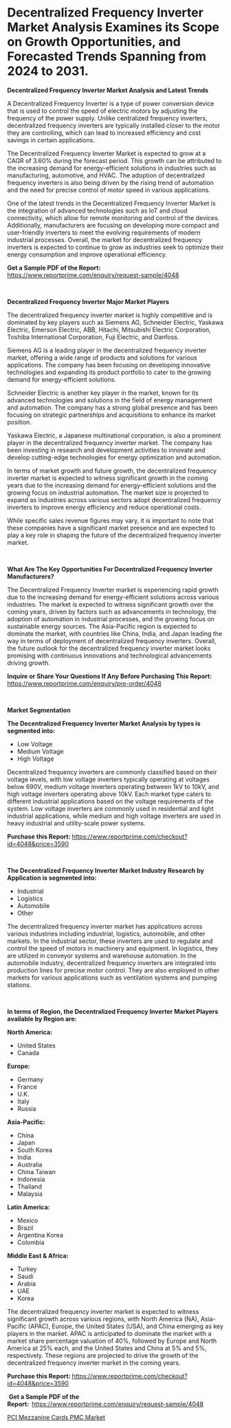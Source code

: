 <p><h1>Decentralized Frequency Inverter Market Analysis Examines its Scope on Growth Opportunities, and Forecasted Trends Spanning from 2024 to 2031.</h1></p><p><strong>Decentralized Frequency Inverter Market Analysis and Latest Trends</strong></p>
<p><p>A Decentralized Frequency Inverter is a type of power conversion device that is used to control the speed of electric motors by adjusting the frequency of the power supply. Unlike centralized frequency inverters, decentralized frequency inverters are typically installed closer to the motor they are controlling, which can lead to increased efficiency and cost savings in certain applications.</p><p>The Decentralized Frequency Inverter Market is expected to grow at a CAGR of 3.60% during the forecast period. This growth can be attributed to the increasing demand for energy-efficient solutions in industries such as manufacturing, automotive, and HVAC. The adoption of decentralized frequency inverters is also being driven by the rising trend of automation and the need for precise control of motor speed in various applications.</p><p>One of the latest trends in the Decentralized Frequency Inverter Market is the integration of advanced technologies such as IoT and cloud connectivity, which allow for remote monitoring and control of the devices. Additionally, manufacturers are focusing on developing more compact and user-friendly inverters to meet the evolving requirements of modern industrial processes. Overall, the market for decentralized frequency inverters is expected to continue to grow as industries seek to optimize their energy consumption and improve operational efficiency.</p></p>
<p><strong>Get a Sample PDF of the Report:&nbsp;</strong> <a href="https://www.reportprime.com/enquiry/request-sample/4048">https://www.reportprime.com/enquiry/request-sample/4048</a></p>
<p>&nbsp;</p>
<p><strong>Decentralized Frequency Inverter Major Market Players</strong></p>
<p><p>The decentralized frequency inverter market is highly competitive and is dominated by key players such as Siemens AG, Schneider Electric, Yaskawa Electric, Emerson Electric, ABB, Hitachi, Mitsubishi Electric Corporation, Toshiba International Corporation, Fuji Electric, and Danfoss.</p><p>Siemens AG is a leading player in the decentralized frequency inverter market, offering a wide range of products and solutions for various applications. The company has been focusing on developing innovative technologies and expanding its product portfolio to cater to the growing demand for energy-efficient solutions.</p><p>Schneider Electric is another key player in the market, known for its advanced technologies and solutions in the field of energy management and automation. The company has a strong global presence and has been focusing on strategic partnerships and acquisitions to enhance its market position.</p><p>Yaskawa Electric, a Japanese multinational corporation, is also a prominent player in the decentralized frequency inverter market. The company has been investing in research and development activities to innovate and develop cutting-edge technologies for energy optimization and automation.</p><p>In terms of market growth and future growth, the decentralized frequency inverter market is expected to witness significant growth in the coming years due to the increasing demand for energy-efficient solutions and the growing focus on industrial automation. The market size is projected to expand as industries across various sectors adopt decentralized frequency inverters to improve energy efficiency and reduce operational costs.</p><p>While specific sales revenue figures may vary, it is important to note that these companies have a significant market presence and are expected to play a key role in shaping the future of the decentralized frequency inverter market.</p></p>
<p>&nbsp;</p>
<p><strong>What Are The Key Opportunities For Decentralized Frequency Inverter Manufacturers?</strong></p>
<p><p>The Decentralized Frequency Inverter market is experiencing rapid growth due to the increasing demand for energy-efficient solutions across various industries. The market is expected to witness significant growth over the coming years, driven by factors such as advancements in technology, the adoption of automation in industrial processes, and the growing focus on sustainable energy sources. The Asia-Pacific region is expected to dominate the market, with countries like China, India, and Japan leading the way in terms of deployment of decentralized frequency inverters. Overall, the future outlook for the decentralized frequency inverter market looks promising with continuous innovations and technological advancements driving growth.</p></p>
<p><strong>Inquire or Share Your Questions If Any Before Purchasing This Report:</strong> <a href="https://www.reportprime.com/enquiry/pre-order/4048">https://www.reportprime.com/enquiry/pre-order/4048</a></p>
<p>&nbsp;</p>
<p><strong>Market Segmentation</strong></p>
<p><strong>The Decentralized Frequency Inverter Market Analysis by types is segmented into:</strong></p>
<p><ul><li>Low Voltage</li><li>Medium Voltage</li><li>High Voltage</li></ul></p>
<p><p>Decentralized frequency inverters are commonly classified based on their voltage levels, with low voltage inverters typically operating at voltages below 690V, medium voltage inverters operating between 1kV to 10kV, and high voltage inverters operating above 10kV. Each market type caters to different industrial applications based on the voltage requirements of the system. Low voltage inverters are commonly used in residential and light industrial applications, while medium and high voltage inverters are used in heavy industrial and utility-scale power systems.</p></p>
<p><strong>Purchase this Report:&nbsp;</strong><a href="https://www.reportprime.com/checkout?id=4048&price=3590">https://www.reportprime.com/checkout?id=4048&price=3590</a></p>
<p>&nbsp;</p>
<p><strong>The Decentralized Frequency Inverter Market Industry Research by Application is segmented into:</strong></p>
<p><ul><li>Industrial</li><li>Logistics</li><li>Automobile</li><li>Other</li></ul></p>
<p><p>The decentralized frequency inverter market has applications across various industries including industrial, logistics, automobile, and other markets. In the industrial sector, these inverters are used to regulate and control the speed of motors in machinery and equipment. In logistics, they are utilized in conveyor systems and warehouse automation. In the automobile industry, decentralized frequency inverters are integrated into production lines for precise motor control. They are also employed in other markets for various applications such as ventilation systems and pumping stations.</p></p>
<p>&nbsp;</p>
<p><strong>In terms of Region, the Decentralized Frequency Inverter Market Players available by Region are:</strong></p>
<p>
    <p> <strong> North America: </strong>
        <ul>
            <li>United States</li>
            <li>Canada</li>
        </ul>
        </p> 
    <p> <strong> Europe: </strong>
        <ul>
            <li>Germany</li>
            <li>France</li>
            <li>U.K.</li>
            <li>Italy</li>
            <li>Russia</li>
        </ul>
        </p> 
    <p> <strong> Asia-Pacific: </strong>
        <ul>
            <li>China</li>
            <li>Japan</li>
            <li>South Korea</li>
            <li>India</li>
            <li>Australia</li>
            <li>China Taiwan</li>
            <li>Indonesia</li>
            <li>Thailand</li>
            <li>Malaysia</li>
        </ul>
        </p> 
    <p> <strong> Latin America: </strong>
        <ul>
            <li>Mexico</li>
            <li>Brazil</li>
            <li>Argentina Korea</li>
            <li>Colombia</li>
        </ul>
        </p> 
    <p> <strong> Middle East & Africa: </strong>
        <ul>
            <li>Turkey</li>
            <li>Saudi</li>
            <li>Arabia</li>
            <li>UAE</li>
            <li>Korea</li>
        </ul>
    </p>
    </p>
<p><p>The decentralized frequency inverter market is expected to witness significant growth across various regions, with North America (NA), Asia-Pacific (APAC), Europe, the United States (USA), and China emerging as key players in the market. APAC is anticipated to dominate the market with a market share percentage valuation of 40%, followed by Europe and North America at 25% each, and the United States and China at 5% and 5%, respectively. These regions are projected to drive the growth of the decentralized frequency inverter market in the coming years.</p></p>
<p><strong>Purchase this Report: </strong><a href="https://www.reportprime.com/checkout?id=4048&price=3590">https://www.reportprime.com/checkout?id=4048&price=3590</a></p>
<p>&nbsp;<strong>Get a Sample PDF of the Report:&nbsp;&nbsp;</strong><a href="https://www.reportprime.com/enquiry/request-sample/4048">https://www.reportprime.com/enquiry/request-sample/4048</a></p>
<p><strong></strong></p>
<p><p><a href="https://github.com/FassouRP/Market-Research-Report-List-3/blob/main/pci-mezzanine-cards-pmc-market.md">PCI Mezzanine Cards PMC Market</a></p></p>